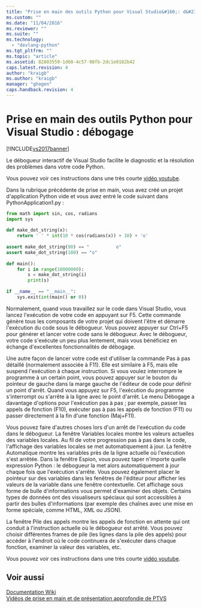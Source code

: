 ```yaml
---
title: "Prise en main des outils Python pour Visual Studio&#160;: d&#233;bogage | Microsoft Docs"
ms.custom: ""
ms.date: "11/04/2016"
ms.reviewer: ""
ms.suite: ""
ms.technology: 
  - "devlang-python"
ms.tgt_pltfrm: ""
ms.topic: "article"
ms.assetid: 82803559-1d60-4c57-98fb-2dc1e0182b42
caps.latest.revision: 4
author: "kraigb"
ms.author: "kraigb"
manager: "ghogen"
caps.handback.revision: 4
---
```

# Prise en main des outils Python pour Visual Studio&#160;: d&#233;bogage
[!INCLUDE[vs2017banner](../code-quality/includes/vs2017banner.md)]

Le débogueur interactif de Visual Studio facilite le diagnostic et la résolution des problèmes dans votre code Python.  
  
 Vous pouvez voir ces instructions dans une très courte [vidéo youtube](https://www.youtube.com/watch?v=bO7wpzgy74A&list=PLReL099Y5nRdLgGAdrb_YeTdEnd23s6Ff&index=4).  
  
 Dans la rubrique précédente de prise en main, vous avez créé un projet d'application Python vide et vous avez entré le code suivant dans PythonApplication1.py :  
  
```python  
from math import sin, cos, radians  
import sys  
  
def make_dot_string(x):  
    return ' ' * int(10 * cos(radians(x)) + 10) + 'o'  
  
assert make_dot_string(90) == "          o"  
assert make_dot_string(180) == "o"  
  
def main():  
    for i in range(10000000):  
        s = make_dot_string(i)  
        print(s)  
  
if __name__ == "__main__":  
    sys.exit(int(main() or 0))  
```  
  
 Normalement, quand vous travaillez sur le code dans Visual Studio, vous lancez l'exécution de votre code en appuyant sur F5.  Cette commande génère tous les composants de votre projet qui doivent l'être et démarre l'exécution du code sous le débogueur.  Vous pouvez appuyer sur Ctrl\+F5 pour générer et lancer votre code sans le débogueur.  Avec le débogueur, votre code s'exécute un peu plus lentement, mais vous bénéficiez en échange d'excellentes fonctionnalités de débogage.  
  
 Une autre façon de lancer votre code est d'utiliser la commande Pas à pas détaillé \(normalement associée à F11\).  Elle est similaire à F5, mais elle suspend l'exécution à chaque instruction.  Si vous voulez interrompre le programme à un certain point, vous pouvez appuyer sur le bouton du pointeur de gauche dans la marge gauche de l'éditeur de code pour définir un point d'arrêt.  Quand vous appuyez sur F5, l'exécution du programme s'interrompt ou s'arrête à la ligne avec le point d'arrêt.  Le menu Débogage a davantage d'options pour l'exécution pas à pas ; par exemple, passer les appels de fonction \(F10\), exécuter pas à pas les appels de fonction \(F11\) ou passer directement à la fin d'une fonction \(Maj\+F11\).  
  
 Vous pouvez faire d'autres choses lors d'un arrêt de l'exécution du code dans le débogueur.  La fenêtre Variables locales montre les valeurs actuelles des variables locales.  Au fil de votre progression pas à pas dans le code, l'affichage des variables locales se met automatiquement à jour.  La fenêtre Automatique montre les variables près de la ligne actuelle où l'exécution s'est arrêtée.  Dans la fenêtre Espion, vous pouvez taper n'importe quelle expression Python : le débogueur la met alors automatiquement à jour chaque fois que l'exécution s'arrête.  Vous pouvez également placer le pointeur sur des variables dans les fenêtres de l'éditeur pour afficher les valeurs de la variable dans une fenêtre contextuelle. Cet affichage sous forme de bulle d'informations vous permet d'examiner des objets.  Certains types de données ont des visualiseurs spéciaux qui sont accessibles à partir des bulles d'informations \(par exemple des chaînes avec une mise en forme spéciale, comme HTML, XML ou JSON\).  
  
 La fenêtre Pile des appels montre les appels de fonction en attente qui ont conduit à l'instruction actuelle où le débogueur est arrêté.  Vous pouvez choisir différentes frames de pile \(les lignes dans la pile des appels\) pour accéder à l'endroit où le code continuera de s'exécuter dans chaque fonction, examiner la valeur des variables, etc.  
  
 Vous pouvez voir ces instructions dans une très courte [vidéo youtube](https://www.youtube.com/watch?v=bO7wpzgy74A&list=PLReL099Y5nRdLgGAdrb_YeTdEnd23s6Ff&index=4).  
  
## Voir aussi  
 [Documentation Wiki](https://github.com/Microsoft/PTVS/wiki/Debugging)   
 [Vidéos de prise en main et de présentation approfondie de PTVS](https://www.youtube.com/playlist?list=PLReL099Y5nRdLgGAdrb_YeTdEnd23s6Ff)